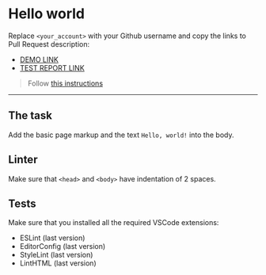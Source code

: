 # Hello world

Replace `<your_account>` with your Github username and copy the links to Pull Request description:
- [DEMO LINK](https://NadiiaPosunko.github.io/layout_hello-world/)
- [TEST REPORT LINK](https://NadiiaPosunko.github.io/layout_hello-world/report/html_report/)

> Follow [this instructions](https://mate-academy.github.io/layout_task-guideline/#how-to-solve-the-layout-tasks-on-github)
___

## The task

Add the basic page markup and the text `Hello, world!` into the body.

## Linter

Make sure that `<head>` and `<body>` have indentation of 2 spaces.

## Tests

Make sure that you installed all the required VSCode extensions:

- ESLint (last version)
- EditorConfig (last version)
- StyleLint (last version)
- LintHTML (last version)
